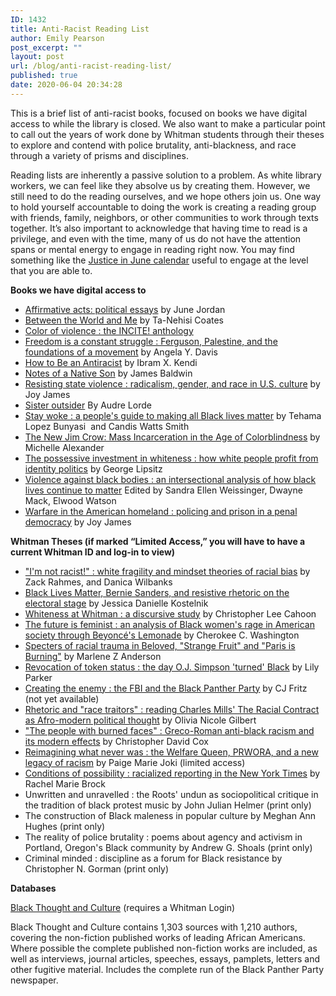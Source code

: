 ```yaml
---
ID: 1432
title: Anti-Racist Reading List
author: Emily Pearson
post_excerpt: ""
layout: post
url: /blog/anti-racist-reading-list/
published: true
date: 2020-06-04 20:34:28
---
```

<!-- wp:paragraph -->
<p>
This is a brief list of anti-racist books, focused on books we have digital access to while the library is closed. We also want to make a particular point to call out the years of work done by Whitman students through their theses to explore and contend with police brutality, anti-blackness, and race through a variety of prisms and disciplines.&nbsp;</p>
<!-- /wp:paragraph -->

<!-- wp:paragraph -->
<p>Reading lists are inherently a passive solution to a problem. As white library workers, we can feel like they absolve us by creating them. However, we still need to do the reading ourselves, and we hope others join us. One way to hold yourself accountable to doing the work is creating a reading group with friends, family, neighbors, or other communities to work through texts together. It’s also important to acknowledge that having time to read is a privilege, and even with the time, many of us do not have the attention spans or mental energy to engage in reading right now. You may find something like the <a href="https://docs.google.com/document/d/1H-Vxs6jEUByXylMS2BjGH1kQ7mEuZnHpPSs1Bpaqmw0/preview?pru=AAABcqRNpmU*8tzVjwUI5xSkexDCjmaO7Q">Justice in June calendar</a> useful to engage at the level that you are able to. </p>
<!-- /wp:paragraph -->

<!-- wp:paragraph -->
<p><strong>Books we have digital access to</strong></p>
<!-- /wp:paragraph -->

<!-- wp:list -->
<ul><li><a href="https://sherlock.whitman.edu/permalink/f/19gob7d/CP99586162701867">Affirmative acts: political essays</a> by June Jordan</li><li><a href="https://sherlock.whitman.edu/permalink/f/19gob7d/CP99583983601867">Between the World and Me</a> by Ta-Nehisi Coates </li><li><a href="https://sherlock.whitman.edu/permalink/f/1qti6v7/CP71266858900001451">Color of violence : the INCITE! anthology</a></li><li><a href="https://sherlock.whitman.edu/permalink/f/19gob7d/CP71241956900001451">Freedom is a constant struggle : Ferguson, Palestine, and the foundations of a movement</a> by Angela Y. Davis</li><li><a href="https://sherlock.whitman.edu/permalink/f/19gob7d/CP71308751470001451">How to Be an Antiracist</a> by Ibram X. Kendi </li><li><a href="https://sherlock.whitman.edu/permalink/f/19gob7d/CP99584425701867">Notes of a Native Son</a> by James Baldwin </li><li><a href="https://sherlock.whitman.edu/permalink/f/19gob7d/CP99549024601867">Resisting state violence : radicalism, gender, and race in U.S. culture</a> by Joy James</li><li><a href="https://sherlock.whitman.edu/permalink/f/19gob7d/CP99581525101867">Sister outsider</a> By Audre Lorde </li><li><a href="https://sherlock.whitman.edu/permalink/f/19gob7d/CP71310507160001451">Stay woke : a people's guide to making all Black lives matter</a> by Tehama Lopez Bunyasi  and Candis Watts Smith</li><li><a href="https://sherlock.whitman.edu/permalink/f/19gob7d/CP99577543301867">The New Jim Crow: Mass Incarceration in the Age of Colorblindness</a> by Michelle Alexander </li><li><a href="https://sherlock.whitman.edu/permalink/f/19gob7d/CP71310137940001451">The possessive investment in whiteness : how white people profit from identity politics</a> by George Lipsitz</li><li><a href="https://sherlock.whitman.edu/permalink/f/19gob7d/CP51292789190001451">Violence against black bodies : an intersectional analysis of how black lives continue to matter</a> Edited by Sandra Ellen Weissinger, Dwayne Mack, Elwood Watson</li><li><a href="https://sherlock.whitman.edu/permalink/f/19gob7d/CP71147859190001451">Warfare in the American homeland : policing and prison in a penal democracy</a> by Joy James </li></ul>
<!-- /wp:list -->

<!-- wp:paragraph -->
<p><strong>Whitman Theses (if marked “Limited Access,” you will have to have a current Whitman ID and log-in to view)&nbsp;</strong></p>
<!-- /wp:paragraph -->

<!-- wp:list -->
<ul><li><a href="https://sherlock.whitman.edu/primo-explore/fulldisplay?docid=CP71275739510001451&amp;context=L&amp;vid=WHITC_NEW&amp;lang=en_US&amp;search_scope=whitman_lib&amp;adaptor=Local%20Search%20Engine&amp;tab=default_tab&amp;query=any,contains,white%20fragility&amp;offset=0">"I'm not racist!" : white fragility and mindset theories of racial bias</a> by Zack Rahmes, and Danica Wilbanks</li><li><a href="http://works.whitman.edu/381">Black Lives Matter, Bernie Sanders, and resistive rhetoric on the electoral stage</a> by Jessica Danielle Kostelnik</li><li><a href="http://works.whitman.edu/314">Whiteness at Whitman : a discursive study</a> by Christopher Lee Cahoon</li><li><a href="http://works.whitman.edu/20180129379">The future is feminist : an analysis of Black women's rage in American society through Beyoncé's Lemonade</a> by Cherokee C. Washington</li><li><a href="http://works.whitman.edu/2019004">Specters of racial trauma in Beloved, "Strange Fruit" and "Paris is Burning"</a> by Marlene Z Anderson</li><li><a href="http://works.whitman.edu/2019070">Revocation of token status : the day O.J. Simpson 'turned' Black</a> by Lily Parker</li><li><a href="http://works.whitman.edu/2019071">Creating the enemy : the FBI and the Black Panther Party</a> by CJ Fritz (not yet available)</li><li><a href="http://works.whitman.edu/2019021">Rhetoric and "race traitors" : reading Charles Mills' The Racial Contract as Afro-modern political thought</a> by Olivia Nicole Gilbert</li><li><a href="http://works.whitman.edu/420">"The people with burned faces" : Greco-Roman anti-black racism and its modern effects</a> by Christopher David Cox</li><li><a href="http://works.whitman.edu/1251">Reimagining what never was : the Welfare Queen, PRWORA, and a new legacy of racism</a> by Paige Marie Joki (limited access)</li><li><a href="http://works.whitman.edu/20161252">Conditions of possibility : racialized reporting in the New York Times</a> by Rachel Marie Brock</li><li>Unwritten and unravelled : the Roots' undun as sociopolitical critique in the tradition of black protest music by John Julian Helmer (print only)</li><li>The construction of Black maleness in popular culture by Meghan Ann Hughes (print only)</li><li>The reality of police brutality : poems about agency and activism in Portland, Oregon's Black community by Andrew G. Shoals (print only)</li><li>Criminal minded : discipline as a forum for Black resistance by Christopher N. Gorman (print only)</li></ul>
<!-- /wp:list -->

<!-- wp:paragraph -->
<p><strong>Databases&nbsp;</strong></p>
<!-- /wp:paragraph -->

<!-- wp:paragraph -->
<p><a href="https://www.ezproxy.whitman.edu/login?url=https://bltc.alexanderstreet.com/">Black Thought and Culture</a> (requires a Whitman Login)</p>
<!-- /wp:paragraph -->

<!-- wp:paragraph -->
<p>Black Thought and Culture contains 1,303 sources with 1,210 authors, covering the non-fiction published works of leading African Americans. Where possible the complete published non-fiction works are included, as well as interviews, journal articles, speeches, essays, pamplets, letters and other fugitive material. Includes the complete run of the Black Panther Party newspaper. </p>
<!-- /wp:paragraph -->